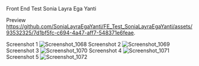 Front End Test Sonia Layra Ega Yanti

Preview
https://github.com/SoniaLayraEgaYanti/FE_Test_SoniaLayraEgaYanti/assets/93532325/7d1bf5fc-c694-4a47-aff7-548371e6feae.

Screenshot 1
![Screenshot_1068](https://github.com/SoniaLayraEgaYanti/FE_Test_SoniaLayraEgaYanti/assets/93532325/0ee8eed3-154b-4388-be60-7aa6566b089c)
Screenshot 2
![Screenshot_1069](https://github.com/SoniaLayraEgaYanti/FE_Test_SoniaLayraEgaYanti/assets/93532325/4c42e5f7-f4b6-4e51-a62c-1603a2f578e3)
Screenshot 3
![Screenshot_1070](https://github.com/SoniaLayraEgaYanti/FE_Test_SoniaLayraEgaYanti/assets/93532325/eb3062d3-c5d8-446c-b45f-a01a3f892b69)
Screenshot 4
![Screenshot_1071](https://github.com/SoniaLayraEgaYanti/FE_Test_SoniaLayraEgaYanti/assets/93532325/8977095d-41b0-4836-9e69-2a6f191a8858)
Screenshot 5
![Screenshot_1072](https://github.com/SoniaLayraEgaYanti/FE_Test_SoniaLayraEgaYanti/assets/93532325/144411d3-7ab2-4907-897b-ebf5f2f46a97)


